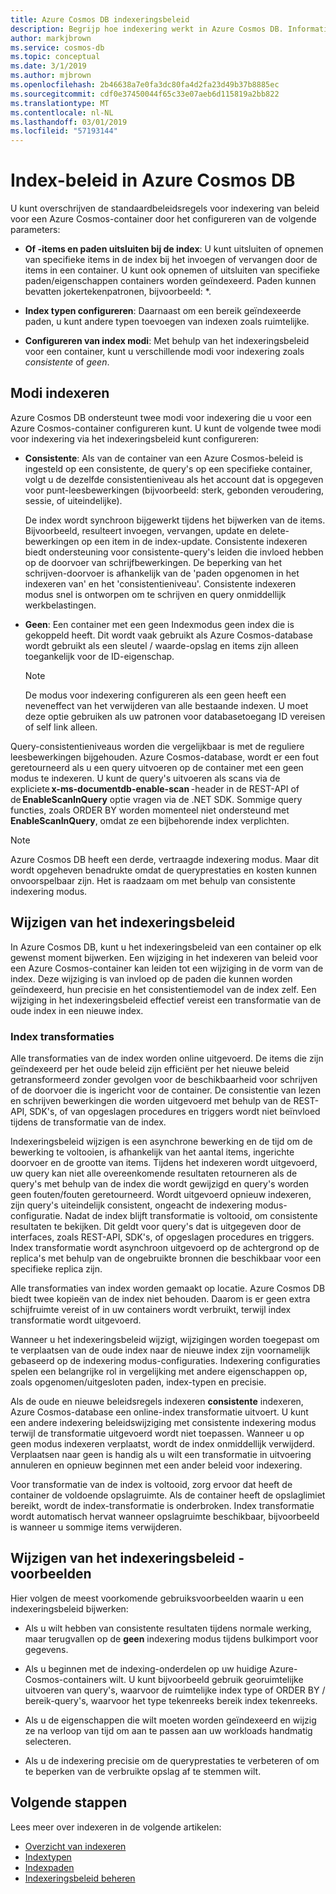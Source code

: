 ```yaml
---
title: Azure Cosmos DB indexeringsbeleid
description: Begrijp hoe indexering werkt in Azure Cosmos DB. Informatie over het configureren en wijzigen van het indexeringsbeleid voor automatische indexering en betere prestaties.
author: markjbrown
ms.service: cosmos-db
ms.topic: conceptual
ms.date: 3/1/2019
ms.author: mjbrown
ms.openlocfilehash: 2b46638a7e0fa3dc80fa4d2fa23d49b37b8885ec
ms.sourcegitcommit: cdf0e37450044f65c33e07aeb6d115819a2bb822
ms.translationtype: MT
ms.contentlocale: nl-NL
ms.lasthandoff: 03/01/2019
ms.locfileid: "57193144"
---
```

# <a name="index-policy-in-azure-cosmos-db"></a>Index-beleid in Azure Cosmos DB

U kunt overschrijven de standaardbeleidsregels voor indexering van beleid voor een Azure Cosmos-container door het configureren van de volgende parameters:

* **Of -items en paden uitsluiten bij de index**: U kunt uitsluiten of opnemen van specifieke items in de index bij het invoegen of vervangen door de items in een container. U kunt ook opnemen of uitsluiten van specifieke paden/eigenschappen containers worden geïndexeerd. Paden kunnen bevatten jokertekenpatronen, bijvoorbeeld: *.

* **Index typen configureren**: Daarnaast om een bereik geïndexeerde paden, u kunt andere typen toevoegen van indexen zoals ruimtelijke.

* **Configureren van index modi**: Met behulp van het indexeringsbeleid voor een container, kunt u verschillende modi voor indexering zoals *consistente* of *geen*.

## <a name="indexing-modes"></a>Modi indexeren

Azure Cosmos DB ondersteunt twee modi voor indexering die u voor een Azure Cosmos-container configureren kunt. U kunt de volgende twee modi voor indexering via het indexeringsbeleid kunt configureren:

* **Consistente**: Als van de container van een Azure Cosmos-beleid is ingesteld op een consistente, de query's op een specifieke container, volgt u de dezelfde consistentieniveau als het account dat is opgegeven voor punt-leesbewerkingen (bijvoorbeeld: sterk, gebonden veroudering, sessie, of uiteindelijke). 

  De index wordt synchroon bijgewerkt tijdens het bijwerken van de items. Bijvoorbeeld, resulteert invoegen, vervangen, update en delete-bewerkingen op een item in de index-update. Consistente indexeren biedt ondersteuning voor consistente-query's leiden die invloed hebben op de doorvoer van schrijfbewerkingen. De beperking van het schrijven-doorvoer is afhankelijk van de 'paden opgenomen in het indexeren van' en het 'consistentieniveau'. Consistente indexeren modus snel is ontworpen om te schrijven en query onmiddellijk werkbelastingen.

* **Geen**: Een container met een geen Indexmodus geen index die is gekoppeld heeft. Dit wordt vaak gebruikt als Azure Cosmos-database wordt gebruikt als een sleutel / waarde-opslag en items zijn alleen toegankelijk voor de ID-eigenschap.

  > [!NOTE]
  > De modus voor indexering configureren als een geen heeft een neveneffect van het verwijderen van alle bestaande indexen. U moet deze optie gebruiken als uw patronen voor databasetoegang ID vereisen of self link alleen.

Query-consistentieniveaus worden die vergelijkbaar is met de reguliere leesbewerkingen bijgehouden. Azure Cosmos-database, wordt er een fout geretourneerd als u een query uitvoeren op de container met een geen modus te indexeren. U kunt de query's uitvoeren als scans via de expliciete **x-ms-documentdb-enable-scan** -header in de REST-API of de **EnableScanInQuery** optie vragen via de .NET SDK. Sommige query functies, zoals ORDER BY worden momenteel niet ondersteund met **EnableScanInQuery**, omdat ze een bijbehorende index verplichten.

> [!NOTE]
> Azure Cosmos DB heeft een derde, vertraagde indexering modus. Maar dit wordt opgeheven benadrukte omdat de queryprestaties en kosten kunnen onvoorspelbaar zijn. Het is raadzaam om met behulp van consistente indexering modus.

## <a name="modifying-the-indexing-policy"></a>Wijzigen van het indexeringsbeleid

In Azure Cosmos DB, kunt u het indexeringsbeleid van een container op elk gewenst moment bijwerken. Een wijziging in het indexeren van beleid voor een Azure Cosmos-container kan leiden tot een wijziging in de vorm van de index. Deze wijziging is van invloed op de paden die kunnen worden geïndexeerd, hun precisie en het consistentiemodel van de index zelf. Een wijziging in het indexeringsbeleid effectief vereist een transformatie van de oude index in een nieuwe index.

### <a name="index-transformations"></a>Index transformaties

Alle transformaties van de index worden online uitgevoerd. De items die zijn geïndexeerd per het oude beleid zijn efficiënt per het nieuwe beleid getransformeerd zonder gevolgen voor de beschikbaarheid voor schrijven of de doorvoer die is ingericht voor de container. De consistentie van lezen en schrijven bewerkingen die worden uitgevoerd met behulp van de REST-API, SDK's, of van opgeslagen procedures en triggers wordt niet beïnvloed tijdens de transformatie van de index.

Indexeringsbeleid wijzigen is een asynchrone bewerking en de tijd om de bewerking te voltooien, is afhankelijk van het aantal items, ingerichte doorvoer en de grootte van items. Tijdens het indexeren wordt uitgevoerd, uw query kan niet alle overeenkomende resultaten retourneren als de query's met behulp van de index die wordt gewijzigd en query's worden geen fouten/fouten geretourneerd. Wordt uitgevoerd opnieuw indexeren, zijn query's uiteindelijk consistent, ongeacht de indexering modus-configuratie. Nadat de index blijft transformatie is voltooid, om consistente resultaten te bekijken. Dit geldt voor query's dat is uitgegeven door de interfaces, zoals REST-API, SDK's, of opgeslagen procedures en triggers. Index transformatie wordt asynchroon uitgevoerd op de achtergrond op de replica's met behulp van de ongebruikte bronnen die beschikbaar voor een specifieke replica zijn.

Alle transformaties van index worden gemaakt op locatie. Azure Cosmos DB biedt twee kopieën van de index niet behouden. Daarom is er geen extra schijfruimte vereist of in uw containers wordt verbruikt, terwijl index transformatie wordt uitgevoerd.

Wanneer u het indexeringsbeleid wijzigt, wijzigingen worden toegepast om te verplaatsen van de oude index naar de nieuwe index zijn voornamelijk gebaseerd op de indexering modus-configuraties. Indexering configuraties spelen een belangrijke rol in vergelijking met andere eigenschappen op, zoals opgenomen/uitgesloten paden, index-typen en precisie.

Als de oude en nieuwe beleidsregels indexeren **consistente** indexeren, Azure Cosmos-database een online-index transformatie uitvoert. U kunt een andere indexering beleidswijziging met consistente indexering modus terwijl de transformatie uitgevoerd wordt niet toepassen. Wanneer u op geen modus indexeren verplaatst, wordt de index onmiddellijk verwijderd. Verplaatsen naar geen is handig als u wilt een transformatie in uitvoering annuleren en opnieuw beginnen met een ander beleid voor indexering.

Voor transformatie van de index is voltooid, zorg ervoor dat heeft de container de voldoende opslagruimte. Als de container heeft de opslaglimiet bereikt, wordt de index-transformatie is onderbroken. Index transformatie wordt automatisch hervat wanneer opslagruimte beschikbaar, bijvoorbeeld is wanneer u sommige items verwijderen.

## <a name="modifying-the-indexing-policy---examples"></a>Wijzigen van het indexeringsbeleid - voorbeelden

Hier volgen de meest voorkomende gebruiksvoorbeelden waarin u een indexeringsbeleid bijwerken:

* Als u wilt hebben van consistente resultaten tijdens normale werking, maar terugvallen op de **geen** indexering modus tijdens bulkimport voor gegevens.

* Als u beginnen met de indexing-onderdelen op uw huidige Azure-Cosmos-containers wilt. U kunt bijvoorbeeld gebruik georuimtelijke uitvoeren van query's, waarvoor de ruimtelijke index type of ORDER BY / bereik-query's, waarvoor het type tekenreeks bereik index tekenreeks.

* Als u de eigenschappen die wilt moeten worden geïndexeerd en wijzig ze na verloop van tijd om aan te passen aan uw workloads handmatig selecteren.

* Als u de indexering precisie om de queryprestaties te verbeteren of om te beperken van de verbruikte opslag af te stemmen wilt.

## <a name="next-steps"></a>Volgende stappen

Lees meer over indexeren in de volgende artikelen:

* [Overzicht van indexeren](index-overview.md)
* [Indextypen](index-types.md)
* [Indexpaden](index-paths.md)
* [Indexeringsbeleid beheren](how-to-manage-indexing-policy.md)
